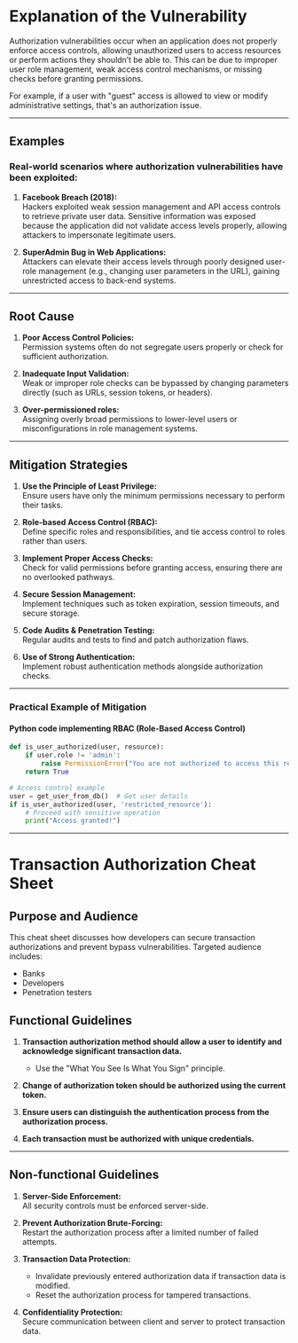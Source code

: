 # Explanation of the Vulnerability

Authorization vulnerabilities occur when an application does not properly enforce access controls, allowing unauthorized users to access resources or perform actions they shouldn’t be able to. This can be due to improper user role management, weak access control mechanisms, or missing checks before granting permissions.

For example, if a user with "guest" access is allowed to view or modify administrative settings, that's an authorization issue.

---

## Examples

### Real-world scenarios where authorization vulnerabilities have been exploited:

1. **Facebook Breach (2018):**  
   Hackers exploited weak session management and API access controls to retrieve private user data. Sensitive information was exposed because the application did not validate access levels properly, allowing attackers to impersonate legitimate users.

2. **SuperAdmin Bug in Web Applications:**  
   Attackers can elevate their access levels through poorly designed user-role management (e.g., changing user parameters in the URL), gaining unrestricted access to back-end systems.

---

## Root Cause

1. **Poor Access Control Policies:**  
   Permission systems often do not segregate users properly or check for sufficient authorization.

2. **Inadequate Input Validation:**  
   Weak or improper role checks can be bypassed by changing parameters directly (such as URLs, session tokens, or headers).

3. **Over-permissioned roles:**  
   Assigning overly broad permissions to lower-level users or misconfigurations in role management systems.

---

## Mitigation Strategies

1. **Use the Principle of Least Privilege:**  
   Ensure users have only the minimum permissions necessary to perform their tasks.

2. **Role-based Access Control (RBAC):**  
   Define specific roles and responsibilities, and tie access control to roles rather than users.

3. **Implement Proper Access Checks:**  
   Check for valid permissions before granting access, ensuring there are no overlooked pathways.

4. **Secure Session Management:**  
   Implement techniques such as token expiration, session timeouts, and secure storage.

5. **Code Audits & Penetration Testing:**  
   Regular audits and tests to find and patch authorization flaws.

6. **Use of Strong Authentication:**  
   Implement robust authentication methods alongside authorization checks.

---

### Practical Example of Mitigation

#### Python code implementing RBAC (Role-Based Access Control)

```python
def is_user_authorized(user, resource):
    if user.role != 'admin':
        raise PermissionError("You are not authorized to access this resource.")
    return True

# Access control example
user = get_user_from_db()  # Get user details
if is_user_authorized(user, 'restricted_resource'):
    # Proceed with sensitive operation
    print("Access granted!")
```

---

# Transaction Authorization Cheat Sheet

## Purpose and Audience

This cheat sheet discusses how developers can secure transaction authorizations and prevent bypass vulnerabilities. Targeted audience includes:

- Banks
- Developers
- Penetration testers

## Functional Guidelines

1. **Transaction authorization method should allow a user to identify and acknowledge significant transaction data.**

   - Use the "What You See Is What You Sign" principle.

2. **Change of authorization token should be authorized using the current token.**

3. **Ensure users can distinguish the authentication process from the authorization process.**

4. **Each transaction must be authorized with unique credentials.**

---

## Non-functional Guidelines

1. **Server-Side Enforcement:**  
   All security controls must be enforced server-side.

2. **Prevent Authorization Brute-Forcing:**  
   Restart the authorization process after a limited number of failed attempts.

3. **Transaction Data Protection:**

   - Invalidate previously entered authorization data if transaction data is modified.
   - Reset the authorization process for tampered transactions.

4. **Confidentiality Protection:**  
   Secure communication between client and server to protect transaction data.
